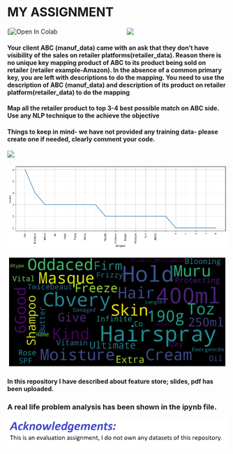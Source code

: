 # MY ASSIGNMENT 

<img align='right' src="https://dimensionless.in/wp-content/uploads/2018/10/OyGx.gif" width="230" />

[![Open In Colab](https://colab.research.google.com/drive/12KyeYZTKm1a-kUd_H_qGpW5WFDgGLVk8#scrollTo=zDyUUegkslRe)

####  Your client ABC (manuf_data) came with an ask that they don’t have visibility of the sales on retailer platforms(retailer_data). Reason there is no unique key mapping       product of ABC to its product being sold on retailer (retailer example-Amazon). In the absence of a common primary key, you are left with descriptions to do the mapping. You need to use the description of ABC (manuf_data) and description of its product on retailer platform(retailer_data) to do the mapping
####  Map all the retailer product to top 3-4 best possible match on ABC side. Use any NLP technique to the achieve the objective
####  Things to keep in mind- we have not provided any training data- please create one if needed, clearly comment your code.

![](https://www.kdnuggets.com/wp-content/uploads/learning-word-representations.jpg)

![ ](https://github.com/aaroha33/My-Assignments/blob/main/Image/mnf_tfidf.png)

![](https://github.com/aaroha33/My-Assignments/blob/main/Image/retail_wordcloud.png)

#### In this repository I have described about feature store; slides, pdf has been uploaded.
### A real life problem analysis has been shown in the ipynb file.

![](https://github.com/aaroha33/My-Assignments/blob/main/Image/Capture.PNG)
